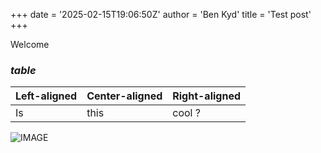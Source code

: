 +++
date = '2025-02-15T19:06:50Z'
author = 'Ben Kyd'
title = 'Test post'
+++

Welcome

### _table_
| Left-aligned | Center-aligned | Right-aligned |
| -- | -- | -- |
| Is | this | cool ? |

![IMAGE](https://external-content.duckduckgo.com/iu/?u=https%3A%2F%2Fcdn.photographylife.com%2Fwp-content%2Fuploads%2F2014%2F09%2FNikon-D750-Image-Samples-2.jpg&f=1&nofb=1&ipt=b4ff2c6ae950c9e7751cb1ba1551223ef8b50cfb60eceeacd580af3199ebdf1c&ipo=images)

